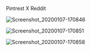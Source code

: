 Pintrest X Reddit 

![Screenshot_20200107-170846](https://user-images.githubusercontent.com/21151967/71893227-05682c00-3171-11ea-804d-285982be3625.jpg)

![Screenshot_20200107-170851](https://user-images.githubusercontent.com/21151967/71893280-2df02600-3171-11ea-813e-cbd17e5d6ea6.jpg)

![Screenshot_20200107-170858](https://user-images.githubusercontent.com/21151967/71893300-3b0d1500-3171-11ea-8ea9-8f24ed3cf957.jpg)

